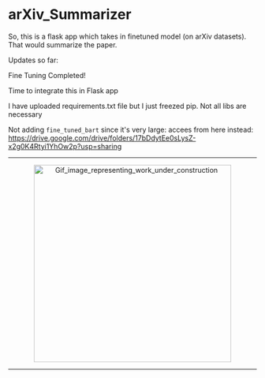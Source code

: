 # arXiv_Summarizer
So, this is a flask app which takes in finetuned model (on arXiv datasets). That would summarize the paper. 

Updates so far: 


Fine Tuning Completed! 

Time to integrate this in Flask app

I have uploaded requirements.txt file but I just freezed pip. Not all libs are necessary

Not adding `fine_tuned_bart` since it's very large:
accees from here instead: https://drive.google.com/drive/folders/17bDdytEe0sLysZ-x2g0K4Rtyi1YhOw2p?usp=sharing
___

<p align="center">
  <img src="https://i.postimg.cc/GmTqz2bg/Underconstruction-v2-4.gif" alt="Gif_image_representing_work_under_construction" width="400"/>
</p>

---